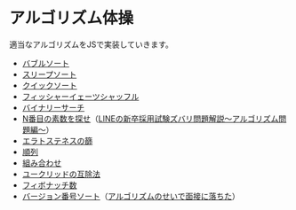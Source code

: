 # アルゴリズム体操

適当なアルゴリズムをJSで実装していきます。

- [バブルソート](https://hikiroom.github.io/algorithm-exersise/bubble-sort.html)
- [スリープソート](https://hikiroom.github.io/algorithm-exersise/sleep-sort.html)
- [クイックソート](https://hikiroom.github.io/algorithm-exersise/quick-sort.html)
- [フィッシャーイェーツシャッフル](https://hikiroom.github.io/algorithm-exersise/fisher-yates-shuffle.html)
- [バイナリーサーチ](https://hikiroom.github.io/algorithm-exersise/binary-search.html)
- [N番目の素数を探せ](https://hikiroom.github.io/algorithm-exersise/search-primer-number.html)（[LINEの新卒採用試験ズバリ問題解説～アルゴリズム問題編～](https://engineering.linecorp.com/ja/blog/algorithm-description-for-coding-tests/)）
- [エラトステネスの篩](https://hikiroom.github.io/algorithm-exersise/eratosthenes.html)
- [順列](https://hikiroom.github.io/algorithm-exersise/permutation.html)
- [組み合わせ](https://hikiroom.github.io/algorithm-exersise/combination.html)
- [ユークリッドの互除法](https://hikiroom.github.io/algorithm-exersise/euclidean.html)
- [フィボナッチ数](https://hikiroom.github.io/algorithm-exersise/fibonacci.html)
- [バージョン番号ソート](https://hikiroom.github.io/algorithm-exersise/version-sort.html)（[アルゴリズムのせいで面接に落ちた](https://zenn.dev/rana_kualu/articles/efd74e8525ccab6c8474)）